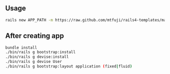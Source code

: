 ## Usage

```bash
rails new APP_PATH -m https://raw.github.com/mtfuji/rails4-templates/master/main.rb
```

## After creating app

```bash
bundle install
./bin/rails g bootstrap:install
./bin/rails g devise:install
./bin/rails g devise User
./bin/rails g bootstrap:layout application (fixed|fluid)
```

